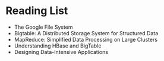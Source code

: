 # Reading List

- The Google File System
- Bigtable: A Distributed Storage System for Structured Data
- MapReduce: Simplified Data Processing on Large Clusters
- Understanding HBase and BigTable
- Designing Data-Intensive Applications
